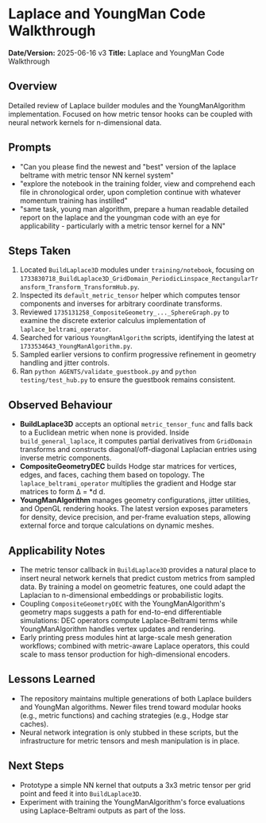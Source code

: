 # Laplace and YoungMan Code Walkthrough

**Date/Version:** 2025-06-16 v3
**Title:** Laplace and YoungMan Code Walkthrough

## Overview
Detailed review of Laplace builder modules and the YoungManAlgorithm implementation. Focused on how metric tensor hooks can be coupled with neural network kernels for n-dimensional data.

## Prompts
- "Can you please find the newest and \"best\" version of the laplace beltrame with metric tensor NN kernel system"
- "explore the notebook in the training folder, view and comprehend each file in chronological order, upon completion continue with whatever momentum training has instilled"
- "same task, young man algorithm, prepare a human readable detailed report on the laplace and the youngman code with an eye for applicability - particularly with a metric tensor kernel for a NN"

## Steps Taken
1. Located `BuildLaplace3D` modules under `training/notebook`, focusing on `1733830718_BuildLaplace3D_GridDomain_PeriodicLinspace_RectangularTransform_Transform_TransformHub.py`.
2. Inspected its `default_metric_tensor` helper which computes tensor components and inverses for arbitrary coordinate transforms.
3. Reviewed `1735131258_CompositeGeometry_..._SphereGraph.py` to examine the discrete exterior calculus implementation of `laplace_beltrami_operator`.
4. Searched for various `YoungManAlgorithm` scripts, identifying the latest at `1733534643_YoungManAlgorithm.py`.
5. Sampled earlier versions to confirm progressive refinement in geometry handling and jitter controls.
6. Ran `python AGENTS/validate_guestbook.py` and `python testing/test_hub.py` to ensure the guestbook remains consistent.

## Observed Behaviour
- **BuildLaplace3D** accepts an optional `metric_tensor_func` and falls back to a Euclidean metric when none is provided. Inside `build_general_laplace`, it computes partial derivatives from `GridDomain` transforms and constructs diagonal/off-diagonal Laplacian entries using inverse metric components.
- **CompositeGeometryDEC** builds Hodge star matrices for vertices, edges, and faces, caching them based on topology. The `laplace_beltrami_operator` multiplies the gradient and Hodge star matrices to form Δ = \*d d.
- **YoungManAlgorithm** manages geometry configurations, jitter utilities, and OpenGL rendering hooks. The latest version exposes parameters for density, device precision, and per-frame evaluation steps, allowing external force and torque calculations on dynamic meshes.

## Applicability Notes
- The metric tensor callback in `BuildLaplace3D` provides a natural place to insert neural network kernels that predict custom metrics from sampled data. By training a model on geometric features, one could adapt the Laplacian to n-dimensional embeddings or probabilistic logits.
- Coupling `CompositeGeometryDEC` with the YoungManAlgorithm's geometry maps suggests a path for end-to-end differentiable simulations: DEC operators compute Laplace-Beltrami terms while YoungManAlgorithm handles vertex updates and rendering.
- Early printing press modules hint at large-scale mesh generation workflows; combined with metric-aware Laplace operators, this could scale to mass tensor production for high-dimensional encoders.

## Lessons Learned
- The repository maintains multiple generations of both Laplace builders and YoungMan algorithms. Newer files trend toward modular hooks (e.g., metric functions) and caching strategies (e.g., Hodge star caches).
- Neural network integration is only stubbed in these scripts, but the infrastructure for metric tensors and mesh manipulation is in place.

## Next Steps
- Prototype a simple NN kernel that outputs a 3x3 metric tensor per grid point and feed it into `BuildLaplace3D`.
- Experiment with training the YoungManAlgorithm's force evaluations using Laplace-Beltrami outputs as part of the loss.

